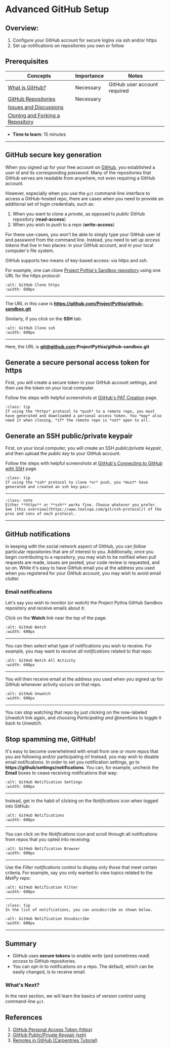 # Advanced GitHub Setup

## Overview:

1. Configure your GitHub account for secure logins via ssh and/or https
1. Set up notifications on repositories you own or follow

## Prerequisites

| Concepts                                                   | Importance | Notes                        |
| ---------------------------------------------------------- | ---------- | ---------------------------- |
| [What is GitHub?](what-is-github)                          | Necessary  | GitHub user account required |
| [GitHub Repositories](github-repos)                        | Necessary  |                              |
| [Issues and Discussions](github-issues)                    |            |                              |
| [Cloning and Forking a Repository](github-cloning-forking) |            |                              |

- **Time to learn**: 15 minutes

---

## GitHub secure key generation

When you signed up for your free account on [GitHub](https://github.com), you established a _user id_ and its corresponding _password_. Many of the repositories that GitHub serves are readable from anywhere, not even requiring a GitHub account.

However, especially when you use the `git` command-line interface to access a GitHub-hosted repo, there are cases when you need to provide an additional set of login credentials, such as:

1. When you want to clone a _private_, as opposed to _public_ GitHub repository (**read-access**)
2. When you wish to _push_ to a repo (**write-access**)

For these use-cases, you won't be able to simply type your GitHub user id and password from the command line. Instead, you need to set up _access tokens_ that live in two places: in your GitHub account, and in your local computer's file system.

GitHub supports two means of key-based access: via _https_ and _ssh_.

For example, one can clone [Project Pythia's Sandbox repository](https://github.com/ProjectPythia/github-sandbox) using one URL for the https protocol:

```{image} ../../images/GitHub_Setup_Advanced_https_URL.png
:alt: GitHub Clone https
:width: 600px
```

---

The URL in this case is **https://github.com/ProjectPythia/github-sandbox.git**

Similarly, if you click on the **SSH** tab:

```{image} ../../images/GitHub_Setup_Advanced_ssh_URL.png
:alt: GitHub Clone ssh
:width: 600px
```

---

Here, the URL is **git@github.com:ProjectPythia/github-sandbox.git**

## Generate a secure personal access token for https

First, you will create a secure token in your GitHub account settings, and then use the token on your local computer.

Follow the steps with helpful screenshots at [GitHub's PAT Creation](https://docs.github.com/en/authentication/keeping-your-account-and-data-secure/creating-a-personal-access-token) page.

```{admonition} Tip:
:class: tip
If using the *https* protocol to *push* to a remote repo, you must have generated and downloaded a personal access token. You *may* also need it when cloning, *if* the remote repo is *not* open to all.
```

## Generate an SSH public/private keypair

First, on your local computer, you will create an SSH _public/private keypair_, and then upload the _public key_ to your GitHub account.

Follow the steps with helpful screenshots at [GitHub's Connecting to GitHub with SSH](https://docs.github.com/en/github/authenticating-to-github/connecting-to-github-with-ssh) page.

```{admonition} Tip:
:class: tip
If using the *ssh* protocol to clone *or* push, you *must* have generated and created an ssh key-pair.
```

---

```{admonition} HTTPS vs SSH: Either is fine!
:class: note
Either **https** or **ssh** works fine. Choose whatever you prefer. See [this overview](https://www.toolsqa.com/git/ssh-protocol/) of the pros and cons of each protocol.
```

---

## GitHub notifications

In keeping with the social network aspect of GitHub, you can _follow_ particular repositories that are of interest to you. Additionally, once you begin contributing to a repository, you may wish to be notified when pull requests are made, issues are posted, your code review is requested, and so on. While it's easy to have GitHub email you at the address you used when you registered for your GitHub account, you may wish to avoid email clutter.

### Email notifications

Let's say you wish to monitor (or _watch_) the Project Pythia GitHub Sandbox repository and receive emails about it:

Click on the **Watch** link near the top of the page:

```{image} ../../images/GitHub_Setup_Advanced_Watch.png
:alt: GitHub Watch
:width: 600px
```

---

You can then select what type of notifications you wish to receive. For example, you may want to receive _all notifications_ related to that repo:

```{image} ../../images/GitHub_Setup_Advanced_Watch_All_Activity.png
:alt: GitHub Watch All Activity
:width: 600px
```

---

You will then receive email at the address you used when you signed up for GitHub whenever activity occurs on that repo.

```{image} ../../images/GitHub_Setup_Advanced_Unwatch.png
:alt: GitHub Unwatch
:width: 600px
```

---

You can stop watching that repo by just clicking on the now-labeled _Unwatch_ link again, and choosing _Participating and @mentions_ to toggle it back to _Unwatch_.

## Stop spamming me, GitHub!

It's easy to become overwhelmed with email from one or more repos that you are following and/or participating in! Instead, you may wish to disable email notifications.
In order to set you notification settings, go to **https://github/settings/notifications**. You can, for example, uncheck the **Email** boxes to cease receiving notifications that way:

```{image} ../../images/GitHub_Setup_Advanced_Notification_Settings.png
:alt: GitHub Notification Settings
:width: 600px
```

---

Instead, get in the habit of clicking on the _Notifications_ icon when logged into GitHub:

```{image} ../../images/GitHub_Setup_Advanced_Notifications.png
:alt: GitHub Notifications
:width: 600px
```

---

You can click on the _Notifications_ icon and scroll through all notifications from repos that you opted into receiving:

```{image} ../../images/GitHub_Setup_Advanced_Notifications_Browser.png
:alt: GitHub Notification Browser
:width: 600px
```

---

Use the _Filter notifications_ control to display only those that meet certain criteria. For example, say you only wanted to view topics related to the _MetPy_ repo:

```{image} ../../images/GitHub_Setup_Advanced_Notification_Filter.png
:alt: GitHub Notification Filter
:width: 600px
```

---

```{admonition} Tip:
:class: tip
In the list of notifications, you can unsubscribe as shown below.
```

```{image} ../../images/GitHub_Setup_Advanced_Notifications_Unsubscribe.png
:alt: GitHub Notification Unsubscribe
:width: 600px
```

---

## Summary

- GitHub uses **secure tokens** to enable _write_ (and sometimes _read_) _access_ to GitHub repositories.
- You can opt-in to notifications on a repo. The default, which can be easily changed, is to receive email.

### What's Next?

In the next section, we will learn the basics of version control using command-line `git`.

## References

1. [GitHub Personal Access Token (https)](https://docs.github.com/en/authentication/keeping-your-account-and-data-secure/creating-a-personal-access-token)
1. [GitHub Public/Private Keypair (ssh)](https://docs.github.com/en/github/authenticating-to-github/connecting-to-github-with-ssh)
1. [Remotes in GitHub (Carpentries Tutorial)](https://swcarpentry.github.io/git-novice/07-github/index.html)
